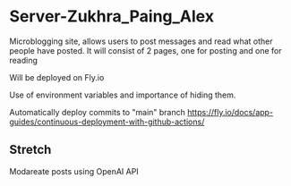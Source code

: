 # Server-Zukhra_Paing_Alex
Microblogging site, allows users to post messages and read what other people have posted.
It will consist of 2 pages, one for posting and one for reading

Will be deployed on Fly.io

Use of environment variables and importance of hiding them.

Automatically deploy commits to "main" branch
https://fly.io/docs/app-guides/continuous-deployment-with-github-actions/

## Stretch
Modareate posts using OpenAI API



